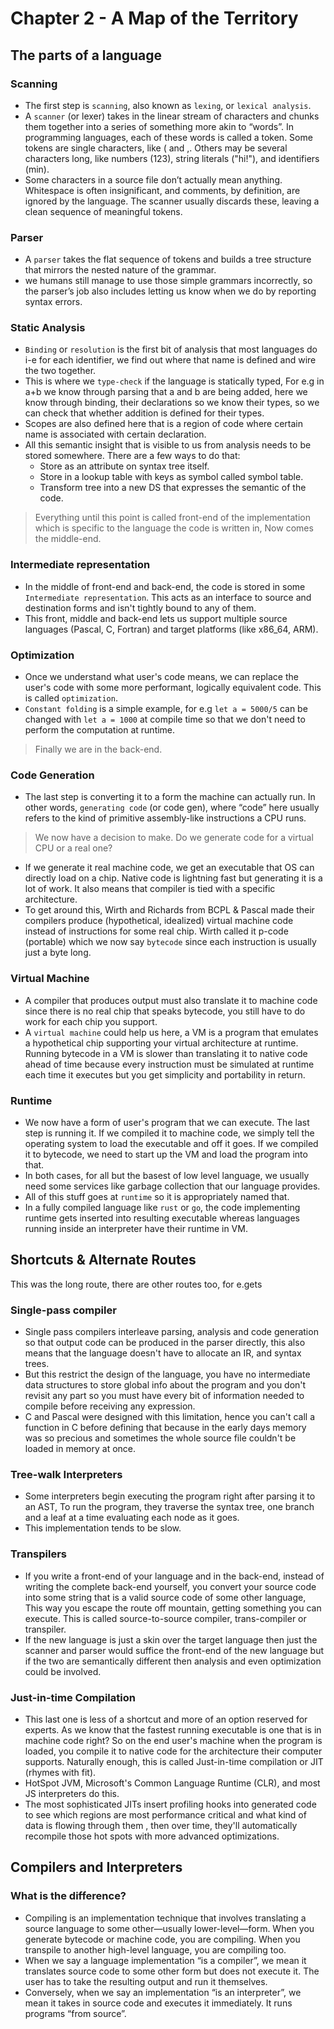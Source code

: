 # Chapter 2 - A Map of the Territory

## The parts of a language

### Scanning
- The first step is `scanning`, also known as `lexing`, or  `lexical analysis`.
- A `scanner` (or lexer) takes in the linear stream of characters and chunks them
  together into a series of something more akin to “words”. In programming
  languages, each of these words is called a token. Some tokens are single
  characters, like ( and ,. Others may be several characters long, like numbers
  (123), string literals ("hi!"), and identifiers (min).
- Some characters in a source file don’t actually mean anything. Whitespace is
  often insignificant, and comments, by definition, are ignored by the
  language. The scanner usually discards these, leaving a clean sequence of
  meaningful tokens.
### Parser
- A `parser` takes the flat sequence of tokens and builds a tree structure that
  mirrors the nested nature of the grammar.
- we humans still manage to use those simple grammars incorrectly, so the
  parser’s job also includes letting us know when we do by reporting syntax
  errors.
### Static Analysis
- `Binding` or `resolution` is the first bit of analysis that most languages do
  i-e for each identifier, we find out where that name is defined and wire the
  two together. 
- This is where we `type-check` if the language is statically typed, For e.g in
  a+b we know through parsing that a and b are being added, here we know
  through binding, their declarations so we know their types, so we can check
  that whether addition is defined for their types.
- Scopes are also defined here that is a region of code where certain name is
  associated with certain declaration.
- All this semantic insight that is visible to us from analysis needs to be
  stored somewhere. There are a few ways to do that:
  - Store as an attribute on syntax tree itself.
  - Store in a lookup table with keys as symbol called symbol table.
  - Transform tree into a new DS that expresses the semantic of the code.

> Everything until this point is called front-end of the implementation which is
> specific to the language the code is written in, Now comes the middle-end.

### Intermediate representation
- In the middle of front-end and back-end, the code is stored in some
  `Intermediate representation`. This acts as an interface to source and
  destination forms and isn't tightly bound to any of them.
- This front, middle and back-end lets us support multiple source languages
  (Pascal, C, Fortran) and target platforms (like x86_64, ARM).

### Optimization
- Once we understand what user's code means, we can replace the user's code
  with some more performant, logically equivalent code. This is called
  `optimization`.
- `Constant folding` is a simple example, for e.g `let a = 5000/5` can be changed
  with `let a = 1000` at compile time so that we don't need to perform the
  computation at runtime.

> Finally we are in the back-end.

### Code Generation
- The last step is converting it to a form the machine can actually run. In
  other words, `generating code` (or code gen), where “code” here usually refers
  to the kind of primitive assembly-like instructions a CPU runs.
> We now have a decision to make. Do we generate code for a virtual CPU or a
> real one?
- If we generate it real machine code, we get an executable that OS can
  directly load on a chip. Native code is lightning fast but generating it is a
  lot of work. It also means that compiler is tied with a specific
  architecture.
- To get around this, Wirth and Richards from BCPL & Pascal made their
  compilers produce (hypothetical, idealized) virtual machine code instead of
  instructions for some real chip. Wirth called it p-code (portable) which we
  now say `bytecode` since each instruction is usually just a byte long.

### Virtual Machine
- A compiler that produces output must also translate it to machine code since
  there is no real chip that speaks bytecode, you still have to do work for
  each chip you support.
- A `virtual machine` could help us here, a VM is a program that emulates a
  hypothetical chip supporting your virtual architecture at runtime. Running
  bytecode in a VM is slower than translating it to native code ahead of time
  because every instruction must be simulated at runtime each time it executes
  but you get simplicity and portability in return.

### Runtime
- We now have a form of user's program that we can execute. The last step is
  running it. If we compiled it to machine code, we simply tell the operating
  system to load the executable and off it goes. If we compiled it to bytecode,
  we need to start up the VM and load the program into that.
- In both cases, for all but the basest of low level language, we usually need
  some services like garbage collection that our language provides.
- All of this stuff goes at `runtime` so it is appropriately named that.
- In a fully compiled language like `rust` or `go`, the code implementing
  runtime gets inserted into resulting executable whereas languages running
  inside an interpreter have their runtime in VM.

## Shortcuts & Alternate Routes
This was the long route, there are other routes too, for e.gets

### Single-pass compiler
- Single pass compilers interleave parsing, analysis and code generation so
  that output code can be produced in the parser directly, this also means that
  the language doesn't have to allocate an IR, and syntax trees.
- But this restrict the design of the language, you have no intermediate data
  structures to store global info about the program and you don't revisit any
  part so you must have every bit of information needed to compile before
  receiving any expression.
- C and Pascal were designed with this limitation, hence you can't call a
  function in C before defining that because in the early days memory was so
  precious and sometimes the whole source file couldn't be loaded in memory at
  once.

### Tree-walk Interpreters
- Some interpreters begin executing the program right after parsing it to an
  AST, To run the program, they traverse the syntax tree, one branch and a leaf
  at a time evaluating each node as it goes.
- This implementation tends to be slow.

### Transpilers
- If you write a front-end of your language and in the back-end, instead of
  writing the complete back-end yourself, you convert your source code into
  some string that is a valid source code of some other language, This way you
  escape the route off mountain, getting something you can execute. This is
  called source-to-source compiler, trans-compiler or transpiler.
- If the new language is just a skin over the target language then just the
  scanner and parser would suffice the front-end of the new language but if the
  two are semantically different then analysis and even optimization could be
  involved.

### Just-in-time Compilation
- This last one is less of a shortcut and more of an option reserved for
  experts. As we know that the fastest running executable is one that is in
  machine code right? So on the end user's machine when the program is loaded,
  you compile it to native code for the architecture their computer supports.
  Naturally enough, this is called Just-in-time compilation or JIT (rhymes with
  fit).
- HotSpot JVM, Microsoft's Common Language Runtime (CLR), and most JS
  interpreters do this. 
- The most sophisticated JITs insert profiling hooks into generated code to see
  which regions are most performance critical and what kind of data is flowing
  through them , then over time, they'll automatically recompile those hot
  spots with more advanced optimizations.

## Compilers and Interpreters

### What is the difference?
- Compiling is an implementation technique that involves translating a source
  language to some other—usually lower-level—form. When you generate bytecode
  or machine code, you are compiling. When you transpile to another high-level
  language, you are compiling too.
- When we say a language implementation “is a compiler”, we mean it translates
  source code to some other form but does not execute it. The user has to take
  the resulting output and run it themselves.
- Conversely, when we say an implementation “is an interpreter”, we mean it
  takes in source code and executes it immediately. It runs programs “from
  source”.
